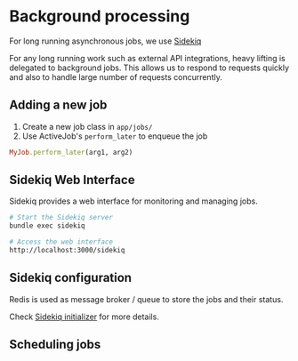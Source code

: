 # Background processing

For long running asynchronous jobs, we use [Sidekiq](https://github.com/sidekiq/sidekiq)

For any long running work such as external API integrations, heavy lifting is delegated to background jobs.
This allows us to respond to requests quickly and also to handle large number of requests concurrently.

## Adding a new job

1. Create a new job class in `app/jobs/`
2. Use ActiveJob's `perform_later` to enqueue the job

```ruby
MyJob.perform_later(arg1, arg2)
```

## Sidekiq Web Interface

Sidekiq provides a web interface for monitoring and managing jobs.

```bash
# Start the Sidekiq server
bundle exec sidekiq

# Access the web interface
http://localhost:3000/sidekiq
```

## Sidekiq configuration

Redis is used as message broker / queue to store the jobs and their status.

Check [Sidekiq initializer](../../config/initializers/sidekiq.rb) for more details.

## Scheduling jobs

<!-- TODO: Add more details about Sidekiq scheduler -->
